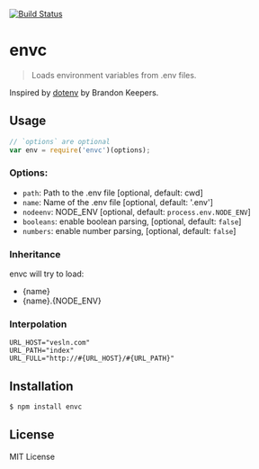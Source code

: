 [![Build Status](https://secure.travis-ci.org/vesln/envc.png)](http://travis-ci.org/vesln/envc)

# envc

> Loads environment variables from .env files.

Inspired by [dotenv](https://github.com/bkeepers/dotenv) by Brandon Keepers.

## Usage

```js
// `options` are optional
var env = require('envc')(options);
```

### Options:

- `path`: Path to the .env file [optional, default: cwd]
- `name`: Name of the .env file [optional, default: '.env']
- `nodeenv`: NODE_ENV [optional, default: `process.env.NODE_ENV`]
- `booleans`: enable boolean parsing, [optional, default: `false`]
- `numbers`: enable number parsing, [optional, default: `false`]

### Inheritance

envc will try to load:

- {name}
- {name}.{NODE_ENV}

### Interpolation

```
URL_HOST="vesln.com"
URL_PATH="index"
URL_FULL="http://#{URL_HOST}/#{URL_PATH}"
```

## Installation

```js
$ npm install envc
```

## License

MIT License
